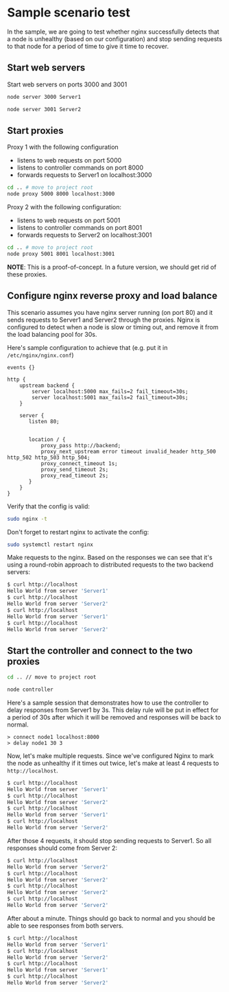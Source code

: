 # Sample scenario test

In the sample, we are going to test whether nginx successfully detects that a node
is unhealthy (based on our configuration) and stop sending requests to that node
for a period of time to give it time to recover.

## Start web servers

Start web servers on ports 3000 and 3001

```sh
node server 3000 Server1
```

```bash
node server 3001 Server2
```

## Start proxies

Proxy 1 with the following configuration
- listens to web requests on port 5000
- listens to controller commands on port 8000
- forwards requests to Server1 on localhost:3000

```sh
cd .. # move to project root
node proxy 5000 8000 localhost:3000
```

Proxy 2 with the following configuration:
- listens to web requests on port 5001
- listens to controller commands on port 8001
- forwards requests to Server2 on localhost:3001

```sh
cd .. # move to project root
node proxy 5001 8001 localhost:3001
```

**NOTE**: This is a proof-of-concept. In a future version, we
should get rid of these proxies.

## Configure nginx reverse proxy and load balance

This scenario assumes you have nginx server running (on port 80)
and it sends requests to Server1 and Server2 through the proxies.
Nginx is configured to detect when a node is slow or timing out,
and remove it from the load balancing pool for 30s.

Here's sample configuration to achieve that (e.g. put it in `/etc/nginx/nginx.conf`)

```nginx
events {}

http {
    upstream backend {
        server localhost:5000 max_fails=2 fail_timeout=30s;
        server localhost:5001 max_fails=2 fail_timeout=30s;
    }

    server {
       listen 80;


       location / {
           proxy_pass http://backend;
           proxy_next_upstream error timeout invalid_header http_500 http_502 http_503 http_504;
           proxy_connect_timeout 1s;
           proxy_send_timeout 2s;
           proxy_read_timeout 2s;
       }
    }
}

```

Verify that the config is valid:

```sh
sudo nginx -t
```

Don't forget to restart nginx to activate the config:

```sh
sudo systemctl restart nginx
```

Make requests to the nginx. Based on the responses we can
see that it's using a round-robin approach to distributed
requests to the two backend servers:

```sh
$ curl http://localhost
Hello World from server 'Server1'
$ curl http://localhost
Hello World from server 'Server2'
$ curl http://localhost
Hello World from server 'Server1'
$ curl http://localhost
Hello World from server 'Server2'
```

## Start the controller and connect to the two proxies

```sh
cd .. // move to project root

node controller
```

Here's a sample session that demonstrates
how to use the controller to delay responses from Server1 by 3s. This
delay rule will be put in effect for a period of 30s after which
it will be removed and responses will be back to normal.

```
> connect node1 localhost:8000
> delay node1 30 3
```

Now, let's make multiple requests. Since we've configured Nginx to
mark the node as unhealthy if it times out twice, let's make at least 4 requests
to `http://localhost`.

```sh
$ curl http://localhost
Hello World from server 'Server1'
$ curl http://localhost
Hello World from server 'Server2'
$ curl http://localhost
Hello World from server 'Server1'
$ curl http://localhost
Hello World from server 'Server2'
```

After those 4 requests, it should stop sending requests to Server1. So all responses
should come from Server 2:

```sh
$ curl http://localhost
Hello World from server 'Server2'
$ curl http://localhost
Hello World from server 'Server2'
$ curl http://localhost
Hello World from server 'Server2'
$ curl http://localhost
Hello World from server 'Server2'
```

After about a minute. Things should go back to normal and you should be able to see responses
from both servers.

```sh
$ curl http://localhost
Hello World from server 'Server1'
$ curl http://localhost
Hello World from server 'Server2'
$ curl http://localhost
Hello World from server 'Server1'
$ curl http://localhost
Hello World from server 'Server2'
```